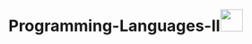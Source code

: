 # Programming-Languages-II<img src="https://media.giphy.com/media/wWeX3Ht3secoTQxX7C/giphy.gif" align="rigt" width="40" height="40">
